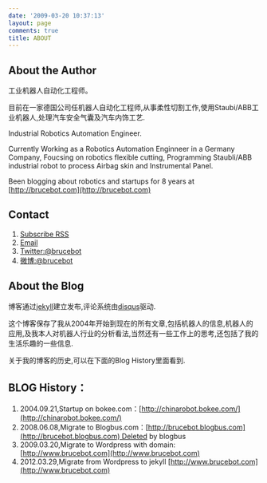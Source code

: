```yaml
---
date: '2009-03-20 10:37:13'
layout: page
comments: true
title: ABOUT
---
```


## About the Author

工业机器人自动化工程师。

目前在一家德国公司任机器人自动化工程师,从事柔性切割工作,使用Staubi/ABB工业机器人,处理汽车安全气囊及汽车内饰工艺.

Industrial Robotics Automation Engineer.

Currently Working as a Robotics Automation Enginneer in a Germany Company, Foucsing on robotics flexible cutting, Programming Staubli/ABB industrial robot to process Airbag skin and Instrumental Panel. 

Been blogging about robotics and startups for 8 years at [http://brucebot.com](http://brucebot.com)

## Contact
        
1. [Subscribe RSS](http://feed.brucebot.com)
2. [Email](mailto:bruceboty@gmail.com)	
3. [Twitter:@brucebot](http://twitter.com/brucebot)
4. [微博:@brucebot](http://weibo.com/brucebot)


## About the Blog
博客通过[jekyll](https://github.com/mojombo/jekyll)建立发布,评论系统由[disqus](http://www.disqus.com)驱动.

这个博客保存了我从2004年开始到现在的所有文章,包括机器人的信息,机器人的应用,及我本人对机器人行业的分析看法,当然还有一些工作上的思考,还包括了我的生活乐趣的一些信息.

关于我的博客的历史,可以在下面的Blog History里面看到.

## BLOG History：

1. 2004.09.21,Startup on bokee.com：[http://chinarobot.bokee.com/](http://chinarobot.bokee.com/)
2. 2008.06.08,Migrate to Blogbus.com：[http://brucebot.blogbus.com](http://brucebot.blogbus.com) Deleted by blogbus
3. 2009.03.20,Migrate to Wordpress with domain: [http://www.brucebot.com](http://www.brucebot.com)
4. 2012.03.29,Migrate from Wordpress to jekyll [http://www.brucebot.com](http://www.brucebot.com)
